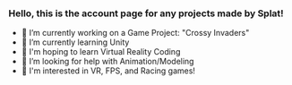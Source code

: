 ### Hello, this is the account page for any projects made by Splat!

- 🔭 I’m currently working on a Game Project: "Crossy Invaders"
- 🌱 I’m currently learning Unity
- 🌲 I'm hoping to learn Virtual Reality Coding
- 🤔 I’m looking for help with Animation/Modeling
- 💭 I'm interested in VR, FPS, and Racing games!
